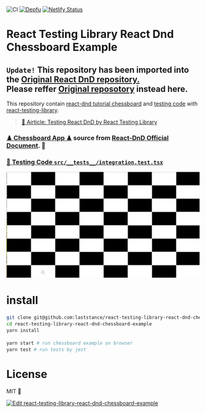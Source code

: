 ![CI](https://github.com/laststance/react-testing-library-react-dnd-chessboard-example/workflows/CI/badge.svg) [![Depfu](https://badges.depfu.com/badges/e5e4da86755da4c888f51c5d146065e1/overview.svg)](https://depfu.com/github/laststance/react-testing-library-react-dnd-chessboard-example?project_id=14125) [![Netlify Status](https://api.netlify.com/api/v1/badges/362d138c-4c28-4cb2-8012-5078bed52121/deploy-status)](https://app.netlify.com/sites/react-testing-library-react-dnd-chessboard-example/deploys) 

# React Testing Library React Dnd Chessboard Example 

## `Update!` This repository has been imported into the [Original React DnD repository.](https://github.com/react-dnd/react-dnd/pull/2733)<br/> Please reffer [Original reposotory](https://github.com/react-dnd/react-dnd/tree/main/packages/examples-hooks/src/00-chessboard) instead here.


This repository contain [react-dnd tutorial chessboard](https://react-dnd.github.io/react-dnd/docs/tutorial) and [testing code](https://github.com/laststance/react-testing-library-react-dnd-chessboard-example/blob/master/src/__tests__/integration.test.tsx) with [react-testing-library](https://testing-library.com/docs/react-testing-library/intro).  

> [📕 Airticle: Testing React DnD by React Testing Library](https://dev.to/malloc007/testing-react-dnd-by-react-testing-library-4ob)

### [♟ Chessboard App ♟](https://react-testing-library-react-dnd-chessboard-example.netlify.app/) source from [React-DnD Official Document](https://github.com/react-dnd/react-dnd/tree/main/packages/documentation/examples-hooks/src/00-chessboard). 📒

### [🐙 Testing Code `src/__tests__/integration.test.tsx`](https://github.com/laststance/react-testing-library-react-dnd-chessboard-example/blob/master/src/__tests__/integration.test.tsx)

<a href="https://react-testing-library-react-dnd-chessboard-example.netlify.app/"><img src="https://raw.githubusercontent.com/laststance/react-testing-library-react-dnd-chessboard-example/master/top.png" alt="chessboard"/></a>



# install

```sh
git clone git@github.com:laststance/react-testing-library-react-dnd-chessboard-example.git
cd react-testing-library-react-dnd-chessboard-example
yarn install

yarn start # run chessboard example on browser
yarn test # run tests by jest
```

# License
MIT 📒



[![Edit react-testing-library-react-dnd-chessboard-example](https://codesandbox.io/static/img/play-codesandbox.svg)](https://codesandbox.io/s/react-testing-library-react-dnd-chessboard-example-2k8hd?fontsize=14&hidenavigation=1&theme=dark&view=preview)
